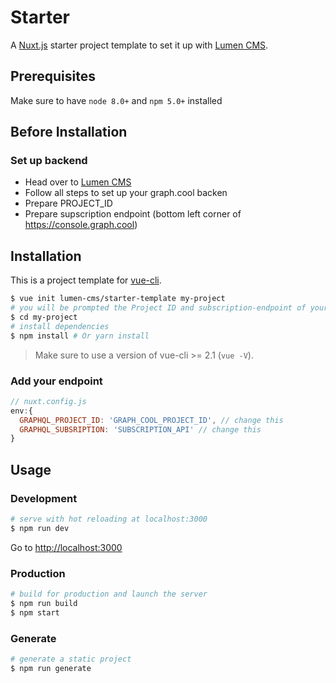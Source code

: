 # Starter

A [Nuxt.js](https://github.com/nuxt/nuxt.js) starter project template to set it up with [Lumen CMS](https://github.com/lumen-cms/lumen-cms).

## Prerequisites

Make sure to have `node 8.0+` and `npm 5.0+` installed

## Before Installation

### Set up backend
* Head over to [Lumen CMS](https://github.com/lumen-cms/lumen-graphcool)
* Follow all steps to set up your graph.cool backen
* Prepare PROJECT_ID
* Prepare supscription endpoint (bottom left corner of https://console.graph.cool)

## Installation

This is a project template for [vue-cli](https://github.com/vuejs/vue-cli).

``` bash
$ vue init lumen-cms/starter-template my-project
# you will be prompted the Project ID and subscription-endpoint of your backend
$ cd my-project                     
# install dependencies
$ npm install # Or yarn install
```

> Make sure to use a version of vue-cli >= 2.1 (`vue -V`).

### Add your endpoint
```js
// nuxt.config.js
env:{
  GRAPHQL_PROJECT_ID: 'GRAPH_COOL_PROJECT_ID', // change this
  GRAPHQL_SUBSRIPTION: 'SUBSCRIPTION_API' // change this
}
```


## Usage

### Development

``` bash
# serve with hot reloading at localhost:3000
$ npm run dev
```

Go to [http://localhost:3000](http://localhost:3000)

### Production

``` bash
# build for production and launch the server
$ npm run build
$ npm start
```

### Generate

``` bash
# generate a static project
$ npm run generate
```

